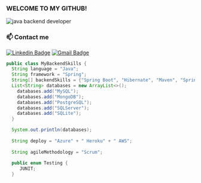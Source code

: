 ### WELCOME TO MY GITHUB!
![java backend developer](https://user-images.githubusercontent.com/63068481/178285933-e9177e1a-aea9-4f2d-8e4a-9d5382e968ef.png)
### 📫 Contact me
[![Linkedin Badge](https://img.shields.io/badge/-LinkedIn-blue?style=flat-square&logo=Linkedin&logoColor=white&link=https://www.linkedin.com/in/omariosouto)](https://www.linkedin.com/in/thiago-freitas-b6986a155/)
[![Gmail Badge](https://img.shields.io/badge/-Gmail-7159c1?style=flat-square&logo=Gmail&logoColor=white&color=red&link=mailto:thiagofreitas201717@gmail.com)](mailto:thiagofreitas201717@gmail.com)

```java 
public class MyBackendSkills {
  String language = "Java"; 
  String framework = "Spring";
  String[] backendSkills = {"Spring Boot", "Hibernate", "Maven", "Spring Security", "MVC"};
  List<String> databases = new ArrayList<>();
    databases.add("MySQL");
    databases.add("MongoDB");
    databases.add("PostgreSQL");
    databases.add("SQLServer");
    databases.add("SQLite");
  }

  System.out.println(databases);
  
  String deploy = "Azure" + " Heroku" + " AWS";
 
  String agileMethodology = "Scrum";
  
  public enum Testing {
     JUNIT;
  }

```

